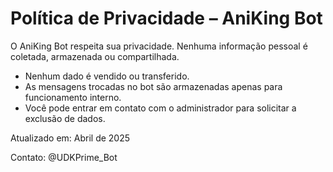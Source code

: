 # Política de Privacidade – AniKing Bot

O AniKing Bot respeita sua privacidade. Nenhuma informação pessoal é coletada, armazenada ou compartilhada.

- Nenhum dado é vendido ou transferido.
- As mensagens trocadas no bot são armazenadas apenas para funcionamento interno.
- Você pode entrar em contato com o administrador para solicitar a exclusão de dados.

Atualizado em: Abril de 2025

Contato: @UDKPrime_Bot
